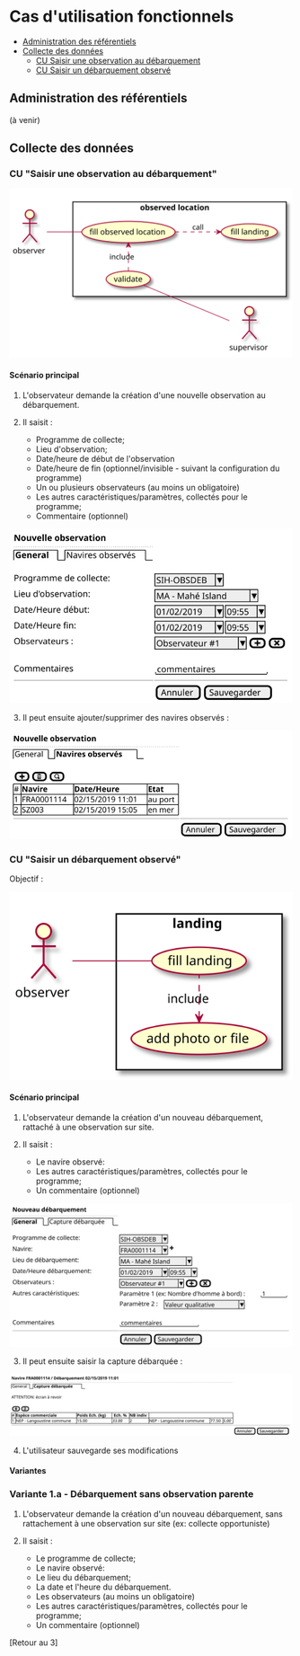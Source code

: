 # Cas d'utilisation fonctionnels

 - [Administration des référentiels]()
 - [Collecte des données]()
    * [CU Saisir une observation au débarquement]()
    * [CU Saisir un débarquement observé]()

## Administration des référentiels

(à venir)

## Collecte des données

### CU "Saisir une observation au débarquement"

![observed-location](../dist/use-case/collect/observed-location-uc.svg)

#### Scénario principal

1. L'observateur demande la création d'une nouvelle observation au débarquement.

2. Il saisit :

    * Programme de collecte;
    * Lieu d'observation;
    * Date/heure de début de l'observation
    * Date/heure de fin (optionnel/invisible - suivant la configuration du programme)
    * Un ou plusieurs observateurs (au moins un obligatoire)
    * Les autres caractéristiques/paramètres, collectés pour le programme;
    * Commentaire (optionnel)

![observed-location-ui-new](../dist/use-case/collect/observed-location-ui-new.svg)

3. Il peut ensuite ajouter/supprimer des navires observés :

![observed-location-ui-new](../dist/use-case/collect/observed-location-ui-vessels.svg)


### CU "Saisir un débarquement observé"

Objectif :


![landing](../dist/use-case/collect/landing-uc.svg)

#### Scénario principal

1. L'observateur demande la création d'un nouveau débarquement, rattaché à une observation sur site.

2. Il saisit :
    * Le navire observé:
    * Les autres caractéristiques/paramètres, collectés pour le programme;
    * Un commentaire (optionnel)

![landing-ui-new](../dist/use-case/collect/landing-ui-new.svg)

3. Il peut ensuite saisir la capture débarquée :

![landing-ui-new](../dist/use-case/collect/landing-ui-samples.svg)

4. L'utilisateur sauvegarde ses modifications

#### Variantes

### Variante 1.a - Débarquement sans observation parente

1. L'observateur demande la création d'un nouveau débarquement, sans
   rattachement à une observation sur site (ex: collecte opportuniste)

2. Il saisit :

    * Le programme de collecte;
    * Le navire observé:
    * Le lieu du débarquement;
    * La date et l'heure du débarquement.
    * Les observateurs (au moins un obligatoire)
    * Les autres caractéristiques/paramètres, collectés pour le programme;
    * Un commentaire (optionnel)

\[Retour au 3]
